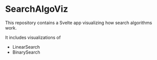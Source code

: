 # SearchAlgoViz

This repository contains a Svelte app visualizing how search algorithms work.

It includes visualizations of
 * LinearSearch 
 * BinarySearch